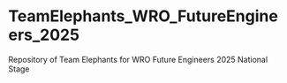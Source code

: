 # TeamElephants_WRO_FutureEngineers_2025
Repository of Team Elephants for WRO Future Engineers 2025 National Stage

